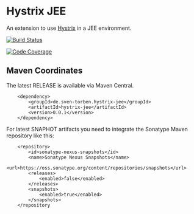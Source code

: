 # Hystrix JEE

An extension to use [Hystrix](https://github.com/Netflix/Hystrix) in a JEE environment.

[![Build Status](https://travis-ci.org/sventorben/hystrix-jee.svg?branch=master)](https://travis-ci.org/sventorben/hystrix-jee)

[![Code Coverage](https://img.shields.io/codecov/c/github/sventorben/hystrix-jee/master.svg)](https://codecov.io/github/sventorben/hystrix-jee?branch=master)

## Maven Coordinates

The latest RELEASE is available via Maven Central.

```
    <dependency>
        <groupId>de.sven-torben.hystrix-jee</groupId>
        <artifactId>hystrix-jee</artifactId>
        <version>0.0.1</version>
    </dependency>
```

For latest SNAPHOT artifacts you need to integrate the Sonatype Maven repository like this: 

```
    <repository>
        <id>sonatype-nexus-snapshots</id>
        <name>Sonatype Nexus Snapshots</name>
        <url>https://oss.sonatype.org/content/repositories/snapshots</url>
        <releases>
            <enabled>false</enabled>
        </releases>
        <snapshots>
            <enabled>true</enabled>
        </snapshots>
    </repository
```
